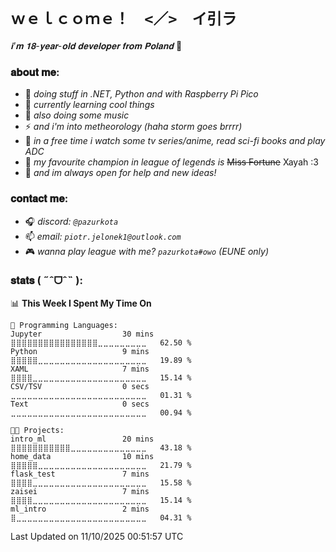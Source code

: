 # `ｗｅｌｃｏｍｅ！　<／>　イ引ラ`

*𝐢'𝐦 𝟏𝟖-𝐲𝐞𝐚𝐫-𝐨𝐥𝐝 𝐝𝐞𝐯𝐞𝐥𝐨𝐩𝐞𝐫 𝐟𝐫𝐨𝐦 𝐏𝐨𝐥𝐚𝐧𝐝* 🌸

### 𝐚𝐛𝐨𝐮𝐭 𝐦𝐞:
-   🔭  _doing stuff in .NET, Python and with Raspberry Pi Pico_
-   🌱  _currently learning cool things_
-   🎹  _also doing some music_
-   ⚡  _and i'm into metheorology (haha storm goes brrrr)_
-   👀  _in a free time i watch some tv series/anime, read sci-fi books and play ADC_
-   💖  _my favourite champion in league of legends is_ ~~Miss Fortune~~  Xayah :3
-   👯  _and im always open for help and new ideas!_

### 𝐜𝐨𝐧𝐭𝐚𝐜𝐭 𝐦𝐞:
- 🎧 *discord: `@pazurkota`*
- 📫 *email: `piotr.jelonek1@outlook.com`*
- 🎮 *wanna play league with me? `pazurkota#owo` (EUNE only)*

### 𝐬𝐭𝐚𝐭𝐬 ( ˶ˆᗜˆ˵ ):
<!--START_SECTION:waka-->
📊 **This Week I Spent My Time On** 

```text
💬 Programming Languages: 
Jupyter                  30 mins             ⣿⣿⣿⣿⣿⣿⣿⣿⣿⣿⣿⣿⣿⣿⣿⣿⣀⣀⣀⣀⣀⣀⣀⣀⣀   62.50 % 
Python                   9 mins              ⣿⣿⣿⣿⣿⣀⣀⣀⣀⣀⣀⣀⣀⣀⣀⣀⣀⣀⣀⣀⣀⣀⣀⣀⣀   19.89 % 
XAML                     7 mins              ⣿⣿⣿⣿⣀⣀⣀⣀⣀⣀⣀⣀⣀⣀⣀⣀⣀⣀⣀⣀⣀⣀⣀⣀⣀   15.14 % 
CSV/TSV                  0 secs              ⣀⣀⣀⣀⣀⣀⣀⣀⣀⣀⣀⣀⣀⣀⣀⣀⣀⣀⣀⣀⣀⣀⣀⣀⣀   01.31 % 
Text                     0 secs              ⣀⣀⣀⣀⣀⣀⣀⣀⣀⣀⣀⣀⣀⣀⣀⣀⣀⣀⣀⣀⣀⣀⣀⣀⣀   00.94 % 

🐱‍💻 Projects: 
intro_ml                 20 mins             ⣿⣿⣿⣿⣿⣿⣿⣿⣿⣿⣿⣀⣀⣀⣀⣀⣀⣀⣀⣀⣀⣀⣀⣀⣀   43.18 % 
home_data                10 mins             ⣿⣿⣿⣿⣿⣀⣀⣀⣀⣀⣀⣀⣀⣀⣀⣀⣀⣀⣀⣀⣀⣀⣀⣀⣀   21.79 % 
flask_test               7 mins              ⣿⣿⣿⣿⣀⣀⣀⣀⣀⣀⣀⣀⣀⣀⣀⣀⣀⣀⣀⣀⣀⣀⣀⣀⣀   15.58 % 
zaisei                   7 mins              ⣿⣿⣿⣿⣀⣀⣀⣀⣀⣀⣀⣀⣀⣀⣀⣀⣀⣀⣀⣀⣀⣀⣀⣀⣀   15.14 % 
ml_intro                 2 mins              ⣿⣀⣀⣀⣀⣀⣀⣀⣀⣀⣀⣀⣀⣀⣀⣀⣀⣀⣀⣀⣀⣀⣀⣀⣀   04.31 % 
```


 Last Updated on 11/10/2025 00:51:57 UTC
<!--END_SECTION:waka-->
